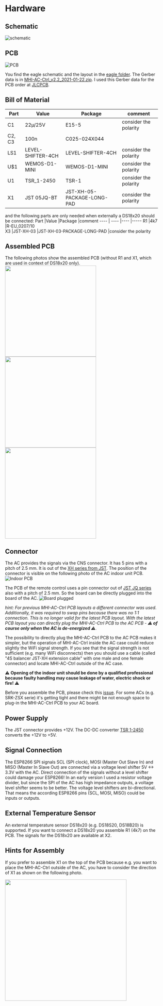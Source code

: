 # Hardware

## Schematic
![schematic](images/MHI-AC-Ctrl_Schematic.png)

## PCB
![PCB](images/PCB.png)

You find the eagle schematic and the layout in the [eagle folder](eagle). The Gerber data is in [MHI-AC-Ctrl_v2.2_2021-01-22.zip](eagle/Gerber/MHI-AC-Ctrl_v2.2_2021-01-22.zip). I used this Gerber data for the PCB order at [JLCPCB](https://jlcpcb.com).


## Bill of Material
Part |Value            |Package                    |comment
---- | ----            |----                       |-----
C1   |22µ/25V          |E15-5                      |consider the polarity
C2, C3   |100n             |C025-024X044
LS1  |LEVEL-SHIFTER-4CH|LEVEL-SHIFTER-4CH          |consider the polarity
U$1  |WEMOS-D1-MINI    |WEMOS-D1-MINI              |consider the polarity
U1   |TSR_1-2450       |TSR-1                      |consider the polarity
X1   |JST 05JQ-BT      |JST-XH-05-PACKAGE-LONG-PAD                     |consider the polarity

and the following parts are only needed when externally a DS18x20 should be connected:
Part |Value            |Package                    |comment
---- | ----            |----                       |-----
R1   |4k7              |R-EU_0207/10       
X3   |JST-XH-03        |JST-XH-03-PACKAGE-LONG-PAD |consider the polarity

## Assembled PCB
The following photos show the assembled PCB (without R1 and X1, which are used in context of DS18x20 only).
<img src="images/Assembled-Board-top1.jpg" width=300/>
<img src="images/Assembled-Board-top2.jpg" width=300/>
<img src="images/Assembled-Board-bottom.jpg" width=300/>

## Connector
The AC provides the signals via the CNS connector. It has 5 pins with a pitch of 2.5 mm. It is out of the [XH series from JST](http://www.jst-mfg.com/product/detail_e.php?series=277). The position of the connector is visible on the following photo of the AC indoor unit PCB.
![Indoor PCB](images/SRK-PCB.jpg)

The PCB of the remote control uses a pin connector out of [JST JQ series](https://jst.de/file/download/124/pitch-2-5-mm-btb-jq-pdf) also with a pitch of 2.5 mm. So the board can be directly plugged into the board of the AC.
![Board plugged](images/Board-plugged.jpg)
 

*hint: For previous MHI-AC-Ctrl PCB layouts a different connector was used. Additionally, it was required to swap pins because there was no 1:1 connection. This is no longer valid for the latest PCB layout. With the latest PCB layout you can directly plug the MHI-AC-Ctrl PCB to the AC PCB - **:warning: of course only when the AC is de-energized :warning:**.*

The possibility to directly plug the MHI-AC-Ctrl PCB to the AC PCB makes it simpler, but the operation of MHI-AC-Ctrl inside the AC case could reduce slightly the WiFi signal strength. If you see that the signal strength is not sufficient (e.g. many WiFi disconnects) then you should use a cable (called "4S balancer JST-XH extension cable" with one male and one female connector) and locate MHI-AC-Ctrl outside of the AC case. 

:warning: **Opening of the indoor unit should be done by a qualified professional because faulty handling may cause leakage of water, electric shock or fire!** :warning:

Before you assemble the PCB, please check this [issue](https://github.com/absalom-muc/MHI-AC-Ctrl/issues/56). For some ACs (e.g. SRK-ZSX serie) it's getting tight and there might be not enough space to plug-in the MHI-AC-Ctrl PCB to your AC board.

## Power Supply
The JST connector provides +12V. The DC-DC converter [TSR 1-2450](https://www.tracopower.com/products/browse-by-category/find/tsr-1/3/) converts the +12V to +5V.

## Signal Connection
The ESP8266 SPI signals SCL (SPI clock), MOSI (Master Out Slave In) and MISO (Master In Slave Out) are connected via a voltage level shifter 5V <-> 3.3V with the AC. Direct connection of the signals without a level shifter could damage your ESP8266!
In an early version I used a resistor voltage divider, but since the SPI of the AC has high impedance outputs, a voltage level shifter seems to be better. The voltage level shifters are bi-directional. That means the according ESP8266 pins (SCL, MOSI, MISO) could be inputs or outputs.

## External Temperature Sensor
An external temperature sensor DS18x20 (e.g. DS18S20, DS18B20) is supported. If you want to connect a DS18x20 you assemble R1 (4k7) on the PCB. The signals for the DS18x20 are available at X2.

## Hints for Assembly
If you prefer to assemble X1 on the top of the PCB because e.g. you want to place the MHI-AC-Ctrl outside of the AC, you have to consider the direction of X1 as shown on the following photo.

<img src="images/Assembled-Board-HQ-top.jpg" width=400 align="center"/>
